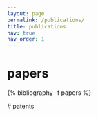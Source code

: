 ```yaml
---
layout: page
permalink: /publications/
title: publications
nav: true
nav_order: 1
---
```

<!-- _pages/publications.md -->
# papers
<div class="publications">

{% bibliography -f papers %}

</div>
# patents

